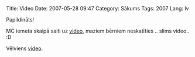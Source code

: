 Title: Video
Date: 2007-05-28 09:47
Category: Sākums
Tags: 2007
Lang: lv

Papildināts!

MC iemeta skaipā saiti uz [video](http://www.yourdailymedia.com/media/1179493624/Dog_Humps_Duck),  maziem bērniem neskatīties .. slims video.. :D

Vēlviens [video](http://www.yourdailymedia.com/media/1179595394/Free_Slaps).
